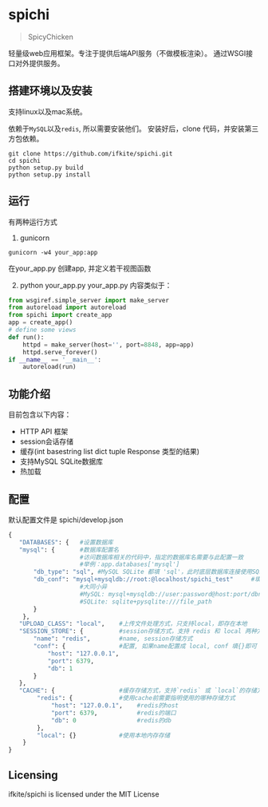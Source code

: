 # spichi
> SpicyChicken

轻量级web应用框架。专注于提供后端API服务（不做模板渲染）。
通过WSGI接口对外提供服务。

## 搭建环境以及安装

支持linux以及mac系统。

依赖于`MySQL`以及`redis`, 所以需要安装他们。
安装好后，clone 代码，并安装第三方包依赖。
```shell
git clone https://github.com/ifkite/spichi.git
cd spichi
python setup.py build
python setup.py install
```

## 运行

有两种运行方式
1. gunicorn
```shell
gunicorn -w4 your_app:app
```
在your_app.py 创建app, 并定义若干视图函数

2. python your_app.py
your_app.py 内容类似于：
```python
from wsgiref.simple_server import make_server
from autoreload import autoreload
from spichi import create_app
app = create_app()
# define some views
def run():
    httpd = make_server(host='', port=8848, app=app)
    httpd.serve_forever()
if __name__ == '__main__':
    autoreload(run)
```

## 功能介绍

目前包含以下内容：
* HTTP API 框架
* session会话存储
* 缓存(int basestring list dict tuple Response 类型的结果)
* 支持MySQL SQLite数据库
* 热加载

## 配置

默认配置文件是 spichi/develop.json

```python
{
   "DATABASES": {   #设置数据库
   "mysql": {       #数据库配置名
                    #访问数据库相关的代码中，指定的数据库名需要与此配置一致
                    #举例：app.databases['mysql']
       "db_type": "sql", #MySQL SQLite 都填 'sql'，此时底层数据库连接使用SQLAlchemy
       "db_conf": "mysql+mysqldb://root:@localhost/spichi_test"     #填连接方式，也可参考SQLAlchemy文档
                    #大同小异
                    #MySQL: mysql+mysqldb://user:password@host:port/dbname[?key=value&key=value...]
                    #SQLite: sqlite+pysqlite:///file_path
       }
    },
   "UPLOAD_CLASS": "local",    #上传文件处理方式，只支持local，即存在本地
   "SESSION_STORE": {          #session存储方式，支持 redis 和 local 两种方式
       "name": "redis",        #name, session存储方式
       "conf": {               #配置, 如果name配置成 local, conf 填{}即可
           "host": "127.0.0.1",
           "port": 6379,
           "db": 1
       }
   },
   "CACHE": {                  #缓存存储方式，支持`redis` 或 `local`的存储方式
        "redis": {             #使用cache前需要指明使用的哪种存储方式
            "host": "127.0.0.1",    #redis的host
            "port": 6379,           #redis的端口
            "db": 0                 #redis的db
        },
        "local": {}            #使用本地内存存储
    }
}
```

## Licensing

ifkite/spichi is licensed under the MIT License

